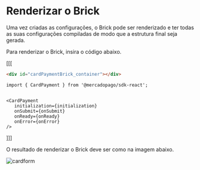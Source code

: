 # Renderizar o Brick

Uma vez criadas as configurações, o Brick pode ser renderizado e ter todas as suas configurações compiladas de modo que a estrutura final seja gerada.

Para renderizar o Brick, insira o código abaixo.

[[[
```html
<div id="cardPaymentBrick_container"></div>
```
```react-jsx
import { CardPayment } from '@mercadopago/sdk-react';


<CardPayment
   initialization={initialization}
   onSubmit={onSubmit}
   onReady={onReady}
   onError={onError}
/>
```
]]]

O resultado de renderizar o Brick deve ser como na imagem abaixo.

![cardform](checkout-bricks/card-form-pt.png)